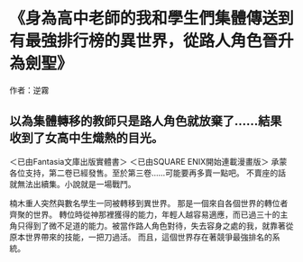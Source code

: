 # 《身為高中老師的我和學生們集體傳送到有最強排行榜的異世界，從路人角色晉升為劍聖》

作者：逆霧

## 以為集體轉移的教師只是路人角色就放棄了……結果收到了女高中生熾熱的目光。

＜已由Fantasia文庫出版實體書＞
＜已由SQUARE ENIX開始連載漫畫版＞
承蒙各位支持，第二卷已經發售。至於第三卷……可能要再多賣一點吧。
不賣座的話就無法出續集。小說就是一場戰鬥。

楠木重人突然與數名學生一同被轉移到異世界。
那是一個來自各個世界的轉位者齊聚的世界。
轉位時從神那裡獲得的能力，年輕人越容易適應，而已過三十的主角只得到了微不足道的能力。被當作路人角色對待，失去容身之處的我，就靠著從原本世界帶來的技能，一把刀過活。
而且，這個世界存在著競爭最強排名的系統。